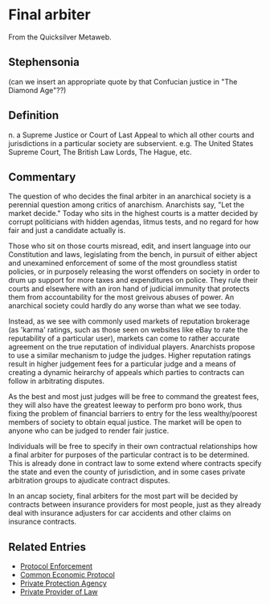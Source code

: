 
# Final arbiter

From the Quicksilver Metaweb.


## Stephensonia


(can we insert an appropriate quote by that Confucian justice in "The Diamond Age"??)

## Definition



n. a Supreme Justice or Court of Last Appeal to which all other courts and jurisdictions in a particular society are subservient. e.g. The United States Supreme Court, The British Law Lords, The Hague, etc. 

## Commentary


The question of who decides the final arbiter in an anarchical society is a perennial question among critics of anarchism. Anarchists say, "Let the market decide." Today who sits in the highest courts is a matter decided by corrupt politicians with hidden agendas, litmus tests, and no regard for how fair and just a candidate actually is. 

Those who sit on those courts misread, edit, and insert language into our Constitution and laws, legislating from the bench, in pursuit of either abject and unexamined enforcement of some of the most groundless statist policies, or in purposely releasing the worst offenders on society in order to drum up support for more taxes and expenditures on police. They rule their courts and elsewhere with an iron hand of judicial immunity that protects them from accountability for the most greivous abuses of power. An anarchical society could hardly do any worse than what we see today.

Instead, as we see with commonly used markets of reputation brokerage (as 'karma' ratings, such as those seen on websites like eBay to rate the reputability of a particular user), markets can come to rather accurate agreement on the true reputation of individual players. Anarchists propose to use a similar mechanism to judge the judges. Higher reputation ratings result in higher judgement fees for a particular judge and a means of creating a dynamic heirarchy of appeals which parties to contracts can follow in arbitrating disputes.

As the best and most just judges will be free to command the greatest fees, they will also have the greatest leeway to perform pro bono work, thus fixing the problem of financial barriers to entry for the less wealthy/poorest members of society to obtain equal justice. The market will be open to anyone who can be judged to render fair justice.

Individuals will be free to specify in their own contractual relationships how a final arbiter for purposes of the particular contract is to be determined. This is already done in contract law to some extend where contracts specify the state and even the county of jurisdiction, and in some cases private arbitration groups to ajudicate contract disputes.

In an ancap society, final arbiters for the most part will be decided by contracts between insurance providers for most people, just as they already deal with insurance adjusters for car accidents and other claims on insurance contracts.

## Related Entries


* [Protocol Enforcement](/protocol-enforcement)
* [Common Economic Protocol](/common-economic-protocol)
* [Private Protection Agency](/private-protection-agency)
* [Private Provider of Law](/private-provider-of-law)
